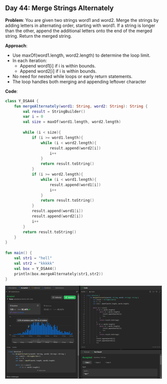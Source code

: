 ## Day 44: Merge Strings Alternately

**Problem**: You are given two strings word1 and word2. Merge the strings by adding letters in alternating order, starting with word1. If a string is longer than the other, append the additional letters onto the end of the merged string.
Return the merged string.

**Approach**: 
  - Use maxOf(word1.length, word2.length) to determine the loop limit.
  - In each iteration:
    - Append word1[i] if i is within bounds.
    - Append word2[i] if i is within bounds.
  - No need for nested while loops or early return statements.
  - The loop handles both merging and appending leftover character

**Code**:
```kotlin
class Y_DSA44 {
    fun mergeAlternately(word1: String, word2: String): String {
        val result = StringBuilder()
        var i = 0
        val size = maxOf(word1.length, word2.length)

        while (i < size){
            if (i >= word1.length){
                while (i < word2.length){
                    result.append(word2[i])
                    i++
                }
                return result.toString()
            }
            if (i >= word2.length){
                while (i < word1.length){
                    result.append(word1[i])
                    i++
                }
                return result.toString()
            }
            result.append(word1[i])
            result.append(word2[i])
            i++
        }
        return result.toString()
    }
}

fun main() {
    val str1 = "hell"
    val str2 = "kkkkk"
    val box = Y_DSA44()
    println(box.mergeAlternately(str1,str2))
}

```
![Day 44 Output](./Day44-Screenshot.png)
